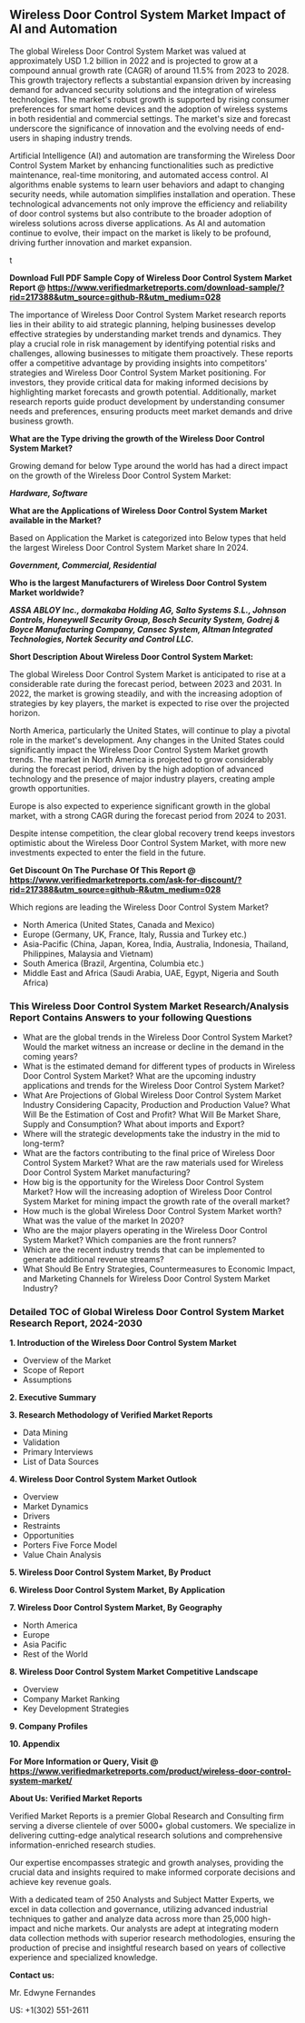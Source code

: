 <h2>Wireless Door Control System Market Impact of AI and Automation</h2><p>The global Wireless Door Control System Market was valued at approximately USD 1.2 billion in 2022 and is projected to grow at a compound annual growth rate (CAGR) of around 11.5% from 2023 to 2028. This growth trajectory reflects a substantial expansion driven by increasing demand for advanced security solutions and the integration of wireless technologies. The market's robust growth is supported by rising consumer preferences for smart home devices and the adoption of wireless systems in both residential and commercial settings. The market's size and forecast underscore the significance of innovation and the evolving needs of end-users in shaping industry trends.</p><p>Artificial Intelligence (AI) and automation are transforming the Wireless Door Control System Market by enhancing functionalities such as predictive maintenance, real-time monitoring, and automated access control. AI algorithms enable systems to learn user behaviors and adapt to changing security needs, while automation simplifies installation and operation. These technological advancements not only improve the efficiency and reliability of door control systems but also contribute to the broader adoption of wireless solutions across diverse applications. As AI and automation continue to evolve, their impact on the market is likely to be profound, driving further innovation and market expansion.</p>t</p><p id="" class=""><strong>Download Full PDF Sample Copy of Wireless Door Control System Market Report @ <a href="https://www.verifiedmarketreports.com/download-sample/?rid=217388&utm_source=github-R&utm_medium=028" target="_blank">https://www.verifiedmarketreports.com/download-sample/?rid=217388&utm_source=github-R&utm_medium=028</a></strong></p><p>The importance of&nbsp;Wireless Door Control System Market research reports lies in their ability to aid strategic planning, helping businesses develop effective strategies by understanding market trends and dynamics. They play a crucial role in risk management by identifying potential risks and challenges, allowing businesses to mitigate them proactively. These reports offer a competitive advantage by providing insights into competitors' strategies and Wireless Door Control System Market positioning. For investors, they provide critical data for making informed decisions by highlighting market forecasts and growth potential. Additionally, market research reports guide product development by understanding consumer needs and preferences, ensuring products meet market demands and drive business growth.</p><p><strong>What are the&nbsp;Type driving the growth of the Wireless Door Control System Market?</strong></p><p id="" class="">Growing demand for below Type around the world has had a direct impact on the growth of the Wireless Door Control System Market:</p><em><strong>Hardware, Software</strong></em></p><strong>What are the&nbsp;Applications&nbsp;of Wireless Door Control System Market available in the Market?</strong></p><p id="" class="">Based on Application the Market is categorized into Below types that held the largest Wireless Door Control System Market share In 2024.</p><em><strong>Government, Commercial, Residential</strong></em></p><strong>Who is the largest Manufacturers of Wireless Door Control System Market worldwide?</strong></p><p><em><strong>ASSA ABLOY Inc., dormakaba Holding AG, Salto Systems S.L., Johnson Controls, Honeywell Security Group, Bosch Security System, Godrej & Boyce Manufacturing Company, Cansec System, Altman Integrated Technologies, Nortek Security and Control LLC.</strong></em></p><p id="" class=""><strong>Short Description About Wireless Door Control System Market:</strong></p><p>The global Wireless Door Control System Market is anticipated to rise at a considerable rate during the forecast period, between 2023 and 2031. In 2022, the market is growing steadily, and with the increasing adoption of strategies by key players, the market is expected to rise over the projected horizon.</p><p>North America, particularly the United States, will continue to play a pivotal role in the market's development. Any changes in the United States could significantly impact the Wireless Door Control System Market growth trends. The market in North America is projected to grow considerably during the forecast period, driven by the high adoption of advanced technology and the presence of major industry players, creating ample growth opportunities.</p><p>Europe is also expected to experience significant growth in the global market, with a strong CAGR during the forecast period from 2024 to 2031.</p><p>Despite intense competition, the clear global recovery trend keeps investors optimistic about the Wireless Door Control System Market, with more new investments expected to enter the field in the future.</p><p id="" class=""><strong>Get Discount On The Purchase Of This Report @ <a href="https://www.verifiedmarketreports.com/ask-for-discount/?rid=217388&utm_source=github-R&utm_medium=028" target="_blank">https://www.verifiedmarketreports.com/ask-for-discount/?rid=217388&utm_source=github-R&utm_medium=028</a></strong></p>Which regions are leading the Wireless Door Control System Market?</p><ul><li>North America (United States, Canada and Mexico)</li><li>Europe (Germany, UK, France, Italy, Russia and Turkey etc.)</li><li>Asia-Pacific (China, Japan, Korea, India, Australia, Indonesia, Thailand, Philippines, Malaysia and Vietnam)</li><li>South America (Brazil, Argentina, Columbia etc.)</li><li>Middle East and Africa (Saudi Arabia, UAE, Egypt, Nigeria and South Africa)</li></ul><h3 id="" class="">This Wireless Door Control System Market Research/Analysis Report Contains Answers to your following Questions</h3><ul><li>What are the global trends in the Wireless Door Control System Market? Would the market witness an increase or decline in the demand in the coming years?</li><li>What is the estimated demand for different types of products in Wireless Door Control System Market? What are the upcoming industry applications and trends for the Wireless Door Control System Market?</li><li>What Are Projections of Global Wireless Door Control System Market Industry Considering Capacity, Production and Production Value? What Will Be the Estimation of Cost and Profit? What Will Be Market Share, Supply and Consumption? What about imports and Export?</li><li>Where will the strategic developments take the industry in the mid to long-term?</li><li>What are the factors contributing to the final price of Wireless Door Control System Market? What are the raw materials used for Wireless Door Control System Market manufacturing?</li><li>How big is the opportunity for the Wireless Door Control System Market? How will the increasing adoption of Wireless Door Control System Market for mining impact the growth rate of the overall market?</li><li>How much is the global Wireless Door Control System Market worth? What was the value of the market In 2020?</li><li>Who are the major players operating in the Wireless Door Control System Market? Which companies are the front runners?</li><li>Which are the recent industry trends that can be implemented to generate additional revenue streams?</li><li>What Should Be Entry Strategies, Countermeasures to Economic Impact, and Marketing Channels for Wireless Door Control System Market Industry?</li></ul><h3 id="" class="">Detailed TOC of Global Wireless Door Control System Market Research Report, 2024-2030</h3><p id="" class=""><strong>1. Introduction of the Wireless Door Control System Market</strong></p><ul><li>Overview of the Market</li><li>Scope of Report</li><li>Assumptions</li></ul><p id="" class=""><strong>2. Executive Summary</strong></p><p id="" class=""><strong>3. Research Methodology of Verified Market Reports</strong></p><ul><li>Data Mining</li><li>Validation</li><li>Primary Interviews</li><li>List of Data Sources</li></ul><p id="" class=""><strong>4. Wireless Door Control System Market Outlook</strong></p><ul><li>Overview</li><li>Market Dynamics</li><li>Drivers</li><li>Restraints</li><li>Opportunities</li><li>Porters Five Force Model</li><li>Value Chain Analysis</li></ul><p id="" class=""><strong>5. Wireless Door Control System Market, By Product</strong></p><p id="" class=""><strong>6. Wireless Door Control System Market, By Application</strong></p><p id="" class=""><strong>7. Wireless Door Control System Market, By Geography</strong></p><ul><li>North America</li><li>Europe</li><li>Asia Pacific</li><li>Rest of the World</li></ul><p id="" class=""><strong>8. Wireless Door Control System Market Competitive Landscape</strong></p><ul><li>Overview</li><li>Company Market Ranking</li><li>Key Development Strategies</li></ul><p id="" class=""><strong>9. Company Profiles</strong></p><p id="" class=""><strong>10. Appendix</strong></p><p id="" class=""><strong>For More Information or Query, Visit @ <a href="https://www.verifiedmarketreports.com/product/wireless-door-control-system-market/" target="_blank">https://www.verifiedmarketreports.com/product/wireless-door-control-system-market/</a></strong></p><p id="" class=""><strong>About Us: Verified Market Reports</strong></p><p id="" class="">Verified Market Reports is a premier Global Research and Consulting firm serving a diverse clientele of over 5000+ global customers. We specialize in delivering cutting-edge analytical research solutions and comprehensive information-enriched research studies.</p><p id="" class="">Our expertise encompasses strategic and growth analyses, providing the crucial data and insights required to make informed corporate decisions and achieve key revenue goals.</p><p id="" class="">With a dedicated team of 250 Analysts and Subject Matter Experts, we excel in data collection and governance, utilizing advanced industrial techniques to gather and analyze data across more than 25,000 high-impact and niche markets. Our analysts are adept at integrating modern data collection methods with superior research methodologies, ensuring the production of precise and insightful research based on years of collective experience and specialized knowledge.</p><p id="" class=""><strong>Contact us:</strong></p><p id="" class="">Mr. Edwyne Fernandes</p><p id="" class="">US: +1(302) 551-2611</p>